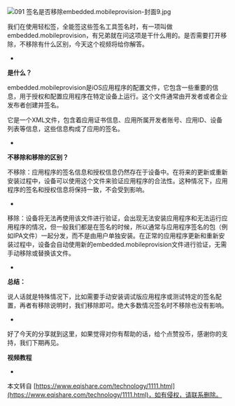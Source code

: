 ![091 签名是否移除embedded.mobileprovision-封面9.jpg](https://www.eqishare.com/zb_users/upload/2023/10/202310221697947322182778.jpg)

我们在使用轻松签，全能签这些签名工具签名时，有一项叫做embedded.mobileprovision，有兄弟就在问这项是干什么用的。是否需要打开移除，不移除有什么区别，今天这个视频将给你解答。

-

**是什么？**

embedded.mobileprovision是iOS应用程序的配置文件，它包含一些重要的信息，用于授权和配置应用程序在特定设备上运行。这个文件通常由开发者或者企业发布者创建并签名。

它是一个XML文件，包含着应用证书信息、应用所属开发者账号、应用ID、设备列表等信息，这些信息构成了应用的签名。

-

**不移除和移除的区别？**

不移除：应用程序的签名信息和授权信息仍然存在于设备中。在将来的更新或重新安装过程中，设备可以使用这个文件来验证应用程序的合法性。这种情况下，应用程序的签名和授权信息将保持一致，不会受到影响。

-

移除：设备将无法再使用该文件进行验证，会出现无法安装应用程序和无法运行应用程序的情况，但一般我们都是在签名的时候，所以通常与应用程序签名的包（例如IPA文件）一起分发，而不是由用户单独安装。在正常的应用程序更新和重新安装过程中，设备会自动使用新的embedded.mobileprovision文件进行验证，无需手动移除或替换该文件。

-

**总结：**

说人话就是特殊情况下，比如需要手动安装调试版应用程序或测试特定的签名配置，再者有移除说明时，我们移除即可。绝大多数情况签名时不移除也没有影响。

-

好了今天的分享就到这里，如果觉得对你有帮助的话，给个点赞投币，感谢你的支持，我们下期再见。

**视频教程**

-

本文转自 [https://www.eqishare.com/technology/1111.html](https://www.eqishare.com/technology/1111.html)，如有侵权，请联系删除。